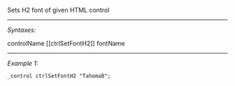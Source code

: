 Sets H2 font of given HTML control


---
*Syntaxes:*

controlName [[ctrlSetFontH2]] fontName

---
*Example 1:*

```sqf
_control ctrlSetFontH2 "TahomaB";
```